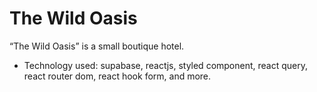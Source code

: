 # The Wild Oasis

“The Wild Oasis” is a small boutique hotel.

- Technology used: supabase, reactjs, styled component, react query, react router dom, react hook form, and more.
